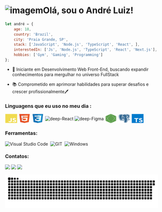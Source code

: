 
![imagem](https://user-images.githubusercontent.com/18350557/176309783-0785949b-9127-417c-8b55-ab5a4333674e.gif)Olá, sou o André Luiz!
===================================================================================================================================


```javascript
let andré = {
    age: 18,
    country: 'Brazil',
    city: 'Praia Grande, SP',
    stack: ['JavaScript', 'Node.js', 'TypeScript', 'React', ],
    interestedIn: ['Js', 'Node.js', 'TypeScript', 'React', 'Next.js'],
    hobbies: ['Gym', 'Gaming', 'Programming']
};
```



- 🚀 Iniciante em Desenvolvimento Web Front-End, buscando expandir conhecimentos para mergulhar no universo FullStack
  
- 📚 Comprometido em aprimorar habilidades para superar desafios e crescer profissionalmente🖊️


   
### Linguagens que eu uso no meu dia :
<div style="display: inline_block">
  <img align="center" alt="deep-Js" height="30" width="40" src="https://raw.githubusercontent.com/devicons/devicon/master/icons/javascript/javascript-plain.svg">
    <img align="center" alt="deep-HTML" height="30" width="40" src="https://raw.githubusercontent.com/devicons/devicon/master/icons/html5/html5-original.svg">
  <img align="center" alt="deep-CSS" height="30" width="40" src="https://raw.githubusercontent.com/devicons/devicon/master/icons/css3/css3-original.svg">  
    <img align="center" alt = "deep-React" height="30" width="40" src = 'https://raw.githubusercontent.com/danielcranney/readme-generator/main/public/icons/skills/react-colored.svg'>
     <img align="center" alt = "deep-Figma" height="30" width="40" src = 'https://raw.githubusercontent.com/danielcranney/readme-generator/main/public/icons/skills/figma-colored.svg'>
   <img align="center" alt = "deep-NodeJS" height="30" width="40" src = 'https://raw.githubusercontent.com/devicons/devicon/master/icons/nodejs/nodejs-plain.svg'>  
    <img align="center" alt = "deep-Postgresql" height="30" width="40" src = 'https://raw.githubusercontent.com/devicons/devicon/master/icons/postgresql/postgresql-plain.svg'>   
    <img align="center" alt="deep-TS" height="30" width="40" src="https://raw.githubusercontent.com/devicons/devicon/master/icons/typescript/typescript-plain.svg">

  </div>


  ### Ferramentas:
![Visual Studio Code](https://img.shields.io/badge/Visual%20Studio%20Code-0078d7.svg?style=for-the-badge&logo=visual-studio-code&logoColor=white)&nbsp;
![GIT](https://img.shields.io/badge/Git-E34F26?style=for-the-badge&logo=git&logoColor=white)&nbsp;
![Windows](https://img.shields.io/badge/Windows-017AD7?style=for-the-badge&logo=windows&logoColor=white)&nbsp;
 
### Contatos:
<div>
  <a href="https://www.instagram.com/dantas_z1/" target="_blank">
    <img src="https://img.shields.io/badge/-Instagram-%23E4405F?style=for-the-badge&logo=instagram&logoColor=white" target="_blank"></a>
    
  <a href="mailto:andreluiz.desenvolvedor@gmail.com">
    <img src="https://img.shields.io/badge/-Gmail-%23333?style=for-the-badge&logo=gmail&logoColor=white" target="_blank"></a>
      
  <a href="https://www.linkedin.com/in/andr%C3%A9-luiz-76b0a1234/" target="_blank"> 
    <img src="https://img.shields.io/badge/-LinkedIn-%230077B5?style=for-the-badge&logo=linkedin&logoColor=white" target="_blank"></a>
</div>




  ![Snake animation](https://github.com/uLemos/uLemos/blob/output/github-contribution-grid-snake.svg)





